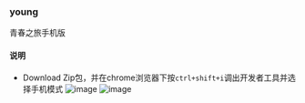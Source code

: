 ### young
青春之旅手机版

#### 说明
* Download Zip包，并在chrome浏览器下按`ctrl+shift+i`调出开发者工具并选择手机模式
![image](https://github.com/liuqiuchen/young/read/read01.png)
![image](https://github.com/liuqiuchen/young/read/read02.png)
